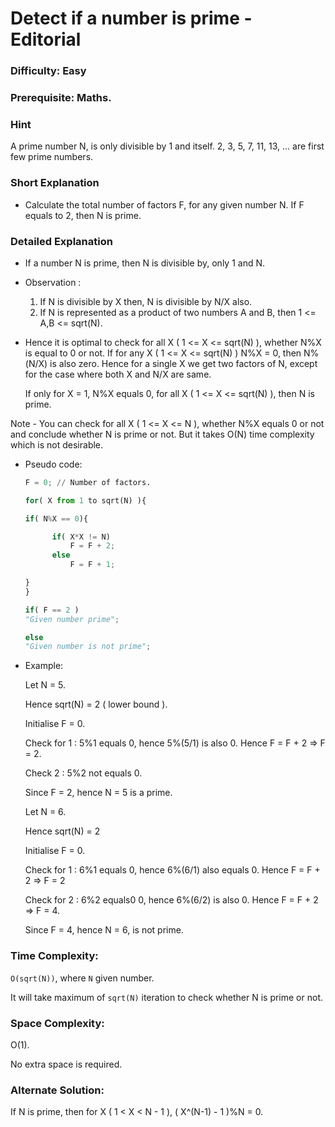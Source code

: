 # Detect if a number is prime - Editorial

### Difficulty: Easy

### Prerequisite: Maths.

### Hint

A prime number N, is only divisible by 1 and itself. 2, 3, 5, 7, 11, 13, ... are first few prime numbers.

### Short Explanation

- Calculate the total number of factors F, for any given number N. If F equals to 2, then N is prime.

### Detailed Explanation

- If a number N is prime, then N is divisible by, only 1 and N.
- Observation :
    1. If N is divisible by X then, N is divisible by N/X also.
    2. If N is represented as a product of two numbers A and B, then 1 <= A,B <= sqrt(N).
- Hence it is optimal to check for all X ( 1 <= X <= sqrt(N) ), whether N%X is equal to 0 or not. If for any X ( 1 <= X <= sqrt(N) ) N%X = 0, then N%(N/X) is also zero. Hence for a single X we get two factors of N, except for the case where both X and N/X are same.

    If only for X = 1, N%X equals 0, for all X ( 1 <= X <= sqrt(N) ), then N is prime.

Note - You can check for all X ( 1 <= X <= N ), whether N%X equals 0 or not and conclude whether N is prime or not. But it takes O(N) time complexity which is not desirable.

- Pseudo code:

    ```python
    F = 0; // Number of factors.

    for( X from 1 to sqrt(N) ){

    if( N%X == 0){

          if( X*X != N)
              F = F + 2;
          else
              F = F + 1;

    }
    }

    if( F == 2 )
    "Given number prime";

    else
    "Given number is not prime";
    ```

- Example:

    Let N = 5.

    Hence sqrt(N) = 2 ( lower bound ).

    Initialise F = 0.

    Check for 1 : 5%1 equals 0, hence 5%(5/1) is also 0. Hence F = F + 2 => F = 2.

    Check 2 : 5%2 not equals 0.

    Since F = 2, hence N = 5 is a prime.

    Let N = 6.

    Hence sqrt(N) = 2

    Initialise F = 0.

    Check for 1 : 6%1 equals 0, hence 6%(6/1) also equals 0. Hence F = F + 2 => F = 2

    Check for 2 : 6%2 equals0 0, hence 6%(6/2) is also 0. Hence F = F + 2 => F = 4.

    Since F = 4, hence N = 6, is not prime.

### Time Complexity:

`O(sqrt(N))`, where `N` given number.

It will take maximum of `sqrt(N)` iteration to check whether N is prime or not.

### Space Complexity:

O(1).

No extra space is required.

### Alternate Solution:

If N is prime, then for X ( 1 < X < N - 1 ), ( X^(N-1) - 1 )%N = 0.
